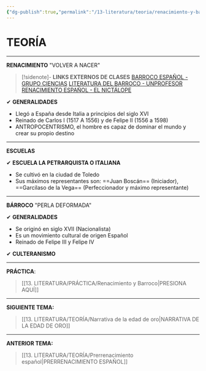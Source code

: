 ```yaml
---
{"dg-publish":true,"permalink":"/13-literatura/teoria/renacimiento-y-barroco/","tags":["Literatura","Teoría"]}
---
```


# TEORÍA
---
**RENACIMIENTO**
"VOLVER A NACER"

>[!sidenote]- **LINKS EXTERNOS DE CLASES** 
>[BARROCO ESPAÑOL - GRUPO CIENCIAS](https://www.youtube.com/watch?v=UieybHDKSkw) 
>[LITERATURA DEL BARROCO - UNPROFESOR](https://www.youtube.com/watch?v=NdimTfP1as0) 
>[RENACIMIENTO ESPAÑOL - EL NICTÁLOPE](https://www.youtube.com/watch?v=LSBs_6GYahU) 

✔ **GENERALIDADES**
- Llegó a España desde Italia a principios del siglo XVI
- Reinado de Carlos I (1517 A 1556) y de Felipe II (1556 a 1598)
- ANTROPOCENTRISMO, el hombre es capaz de dominar el mundo y crear su propio destino

---
**ESCUELAS**

✔ **ESCUELA LA PETRARQUISTA O ITALIANA**
- Se cultivó en la ciudad de Toledo 
- Sus máximos representantes son: ==Juan Boscán== (Iniciador), ==Garcilaso de la Vega== (Perfeccionador y máximo representante)




----
**BÁRROCO**
"PERLA DEFORMADA"

✔ **GENERALIDADES**
- Se originó en siglo XVII (Nacionalista)
- Es un movimiento cultural de origen Español
- Reinado de Felipe III y Felipe IV

✔ **CULTERANISMO**





---
**PRÁCTICA**:
>[[13. LITERATURA/PRÁCTICA/Renacimiento y Barroco\|PRESIONA AQUÍ]]

---
**SIGUIENTE TEMA:** 
>[[13. LITERATURA/TEORÍA/Narrativa de la edad de oro\|NARRATIVA DE LA EDAD DE ORO]]

---
**ANTERIOR TEMA:** 
>[[13. LITERATURA/TEORÍA/Prerrenacimiento español\|PRERRENACIMIENTO ESPAÑOL]]

